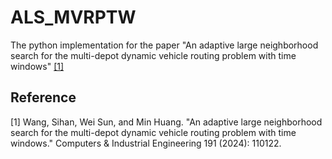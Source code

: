 # ALS_MVRPTW
The python implementation for the paper "An adaptive large neighborhood search for the multi-depot dynamic vehicle routing problem with time windows" [[1]](#1)



## Reference
<a id="1">[1]</a> 
Wang, Sihan, Wei Sun, and Min Huang. 
"An adaptive large neighborhood search for the multi-depot dynamic vehicle routing problem with time windows." 
Computers & Industrial Engineering 191 (2024): 110122.
